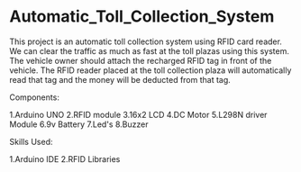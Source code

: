 # Automatic_Toll_Collection_System
This project is an automatic toll collection system using RFID card reader. We can clear the traffic as much as fast at the toll plazas using this system. The vehicle owner should attach the recharged RFID tag in front of the vehicle. The RFID reader placed at the toll collection plaza will automatically read that tag and the money will be deducted from that tag.

Components:

1.Arduino UNO
2.RFID module
3.16x2 LCD
4.DC Motor
5.L298N driver Module
6.9v Battery
7.Led's
8.Buzzer

Skills Used:

1.Arduino IDE
2.RFID Libraries

